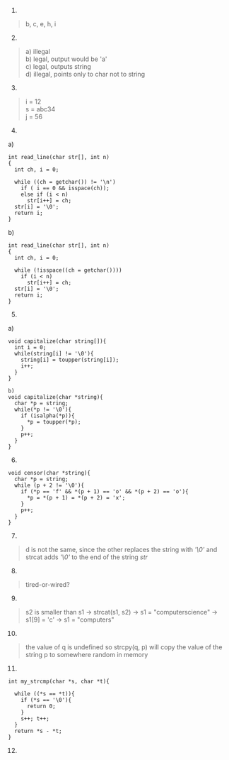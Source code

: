 1)
> b, c, e, h, i
2)
> a) illegal\
b) legal, output would be 'a'\
c) legal, outputs string\
d) illegal, points only to char not to string
3)
> i = 12\
s = abc34\
j = 56
4)
a)
```
int read_line(char str[], int n)
{
  int ch, i = 0;

  while ((ch = getchar()) != '\n')
    if ( i == 0 && isspace(ch));
    else if (i < n)
      str[i++] = ch;
  str[i] = '\0';
  return i;
}
```
b)
```
int read_line(char str[], int n)
{
  int ch, i = 0;

  while (!isspace((ch = getchar())))
    if (i < n)
      str[i++] = ch;
  str[i] = '\0';
  return i;
}
```
5)
a)
```
void capitalize(char string[]){
  int i = 0;
  while(string[i] != '\0'){
    string[i] = toupper(string[i]);
    i++;
  }
}
```
```
b)
void capitalize(char *string){
  char *p = string;
  while(*p != '\0'){
    if (isalpha(*p)){
      *p = toupper(*p);
    }
    p++;
  }
}
```
6)
```
void censor(char *string){
  char *p = string;
  while (p + 2 != '\0'){
    if (*p == 'f' && *(p + 1) == 'o' && *(p + 2) == 'o'){
      *p = *(p + 1) = *(p + 2) = 'x';
    }
    p++;
  }
}
```
7) 
>d is not the same, since the other replaces the string with *'\0'* and strcat adds  *'\0'* to the end of the string *str*
8)
>tired-or-wired?
9)
>s2 is smaller than s1 -> strcat(s1, s2) -> s1 = "computerscience" -> s1[9] = 'c' -> s1 = "computers" 
10)
>the value of q is undefined so strcpy(q, p) will copy the value of the string p to somewhere random in memory 
11)
```
int my_strcmp(char *s, char *t){

  while ((*s == *t)){
    if (*s == '\0'){
      return 0;
    }
    s++; t++;
  }
  return *s - *t;
}
```
12)
